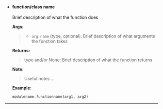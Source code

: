 - #### **function/class name**

  Brief description of what the function does

  **Args:**
  > - `arg name` (type, optional): Brief description of what arguments the function takes

  **Returns:**
  > type and/or None: Brief description of what the function returns

  **Note:**
  > Useful notes
  > ...

  **Example:**
  ```python
  modulename.functionname(arg1, arg2)
  ```
- - -
